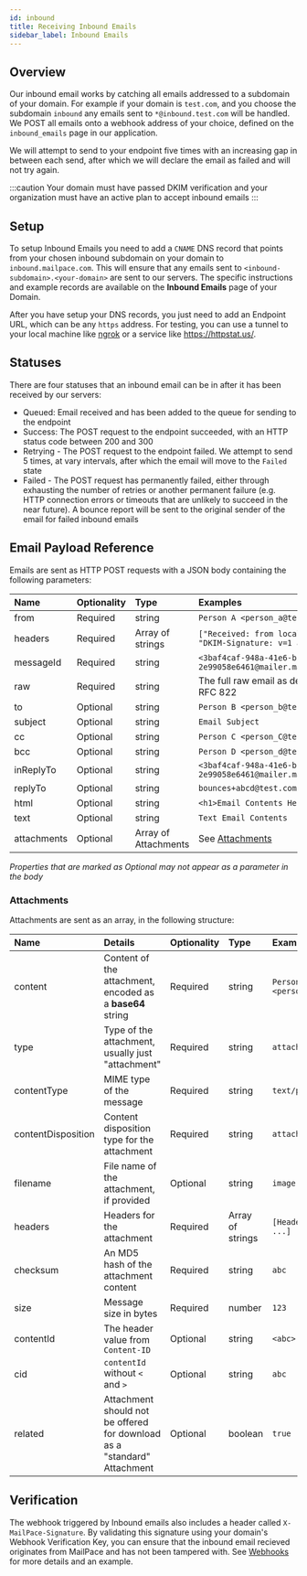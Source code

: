 ```yaml
---
id: inbound
title: Receiving Inbound Emails
sidebar_label: Inbound Emails
---
```


## Overview

Our inbound email works by catching all emails addressed to a subdomain of your domain. For example if your domain is `test.com`, and you choose the subdomain `inbound` any emails sent to `*@inbound.test.com` will be handled. We POST all emails onto a webhook address of your choice, defined on the `inbound_emails` page in our application.

We will attempt to send to your endpoint five times with an increasing gap in between each send, after which we will declare the email as failed and will not try again.

:::caution
Your domain must have passed DKIM verification and your organization must have an active plan to accept inbound emails
:::

## Setup

To setup Inbound Emails you need to add a `CNAME` DNS record that points from your chosen inbound subdomain on your domain to `inbound.mailpace.com`. This will ensure that any emails sent to `<inbound-subdomain>.<your-domain>` are sent to our servers. The specific instructions and example records are available on the **Inbound Emails** page of your Domain.

After you have setup your DNS records, you just need to add an Endpoint URL, which can be any `https` address. For testing, you can use a tunnel to your local machine like [ngrok](https://ngrok.com/) or a service like https://httpstat.us/.

## Statuses

There are four statuses that an inbound email can be in after it has been received by our servers:

- Queued: Email received and has been added to the queue for sending to the endpoint
- Success: The POST request to the endpoint succeeded, with an HTTP status code between 200 and 300
- Retrying - The POST request to the endpoint failed. We attempt to send 5 times, at vary intervals, after which the email will move to the `Failed` state
- Failed - The POST request has permanently failed, either through exhausting the number of retries or another permanent failure (e.g. HTTP connection errors or timeouts that are unlikely to succeed in the near future). A bounce report will be sent to the original sender of the email for failed inbound emails

## Email Payload Reference

Emails are sent as HTTP POST requests with a JSON body containing the following parameters:

| Name | Optionality | Type | Examples |
| :------------- | :---------- | :----------- | :----------- |
| from | Required | string | `Person A <person_a@test.com>` |
| headers | Required | Array of strings | `["Received: from localhost...", "DKIM-Signature: v=1 a=rsa...;]`
| messageId | Required | string | `<3baf4caf-948a-41e6-bc5c-2e99058e6461@mailer.mailpace.com>` |
| raw | Required | string | The full raw email as described in RFC 822 |
| to | Optional | string | `Person B <person_b@test.com>` |
| subject | Optional | string | `Email Subject` |
| cc | Optional | string | `Person C <person_C@test.com>` |
| bcc | Optional | string | `Person D <person_d@test.com>` |
| inReplyTo | Optional | string | `<3baf4caf-948a-41e6-bc5c-2e99058e6461@mailer.mailpace.com>` |
| replyTo | Optional | string | `bounces+abcd@test.com` |
| html | Optional | string |  `<h1>Email Contents Here</h1>` |
| text | Optional | string |  `Text Email Contents` |
| attachments | Optional | Array of Attachments | See [Attachments](#attachments) |

*Properties that are marked as Optional may not appear as a parameter in the body*

### Attachments

Attachments are sent as an array, in the following structure:

| Name | Details | Optionality | Type | Examples |
| :------------- | :-------------| :---------- | :----------- | :----------- |
| content | Content of the attachment, encoded as a **base64** string| Required | string | `Person A <person_a@test.com>` |
| type | Type of the attachment, usually just "attachment" | Required | string | `attachment` |
| contentType | MIME type of the message | Required | string | `text/plain` | 
| contentDisposition | Content disposition type for the attachment | Required | string | `attachment` |
| filename | File name of the attachment, if provided | Optional | string | `image.png` | 
| headers | Headers for the attachment | Required | Array of strings | `[Header: content, ...]`
| checksum | An MD5 hash of the attachment content | Required | string | `abc` |
| size | Message size in bytes | Required |  number | `123`
| contentId | The header value from `Content-ID` | Optional | string | `<abc>` |
| cid | `contentId` without `<` and `>` | Optional | string | `abc` |
| related | Attachment should not be offered for download as a "standard" Attachment | Optional | boolean | `true` |

## Verification

The webhook triggered by Inbound emails also includes a header called `X-MailPace-Signature`. By validating this signature using your domain's Webhook Verification Key, you can ensure that the inbound email recieved originates from MailPace and has not been tampered with. See [Webhooks](/guide/webhooks#verification) for more details and an example.
